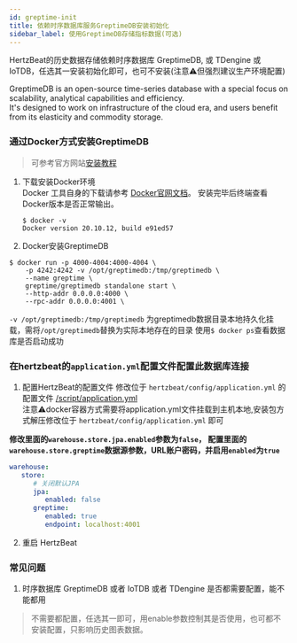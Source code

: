 ```yaml
---
id: greptime-init  
title: 依赖时序数据库服务GreptimeDB安装初始化        
sidebar_label: 使用GreptimeDB存储指标数据(可选)    
---
```


HertzBeat的历史数据存储依赖时序数据库 GreptimeDB, 或 TDengine 或 IoTDB，任选其一安装初始化即可，也可不安装(注意⚠️但强烈建议生产环境配置)

GreptimeDB is an open-source time-series database with a special focus on scalability, analytical capabilities and efficiency.   
It's designed to work on infrastructure of the cloud era, and users benefit from its elasticity and commodity storage.


### 通过Docker方式安装GreptimeDB 
> 可参考官方网站[安装教程](https://docs.greptime.com/getting-started/overview)  
1. 下载安装Docker环境   
   Docker 工具自身的下载请参考 [Docker官网文档](https://docs.docker.com/get-docker/)。
      安装完毕后终端查看Docker版本是否正常输出。
   ```
   $ docker -v
   Docker version 20.10.12, build e91ed57
   ```
2. Docker安装GreptimeDB  

```shell
$ docker run -p 4000-4004:4000-4004 \
    -p 4242:4242 -v /opt/greptimedb:/tmp/greptimedb \
    --name greptime \
    greptime/greptimedb standalone start \
    --http-addr 0.0.0.0:4000 \
    --rpc-addr 0.0.0.0:4001 \
```

   `-v /opt/greptimedb:/tmp/greptimedb` 为greptimedb数据目录本地持久化挂载，需将`/opt/greptimedb`替换为实际本地存在的目录
   使用```$ docker ps```查看数据库是否启动成功

### 在hertzbeat的`application.yml`配置文件配置此数据库连接   

1. 配置HertzBeat的配置文件
   修改位于 `hertzbeat/config/application.yml` 的配置文件 [/script/application.yml](https://github.com/dromara/hertzbeat/raw/master/script/application.yml)      
   注意⚠️docker容器方式需要将application.yml文件挂载到主机本地,安装包方式解压修改位于 `hertzbeat/config/application.yml` 即可     

**修改里面的`warehouse.store.jpa.enabled`参数为`false`， 配置里面的`warehouse.store.greptime`数据源参数，URL账户密码，并启用`enabled`为`true`**    

```yaml
warehouse:
   store:
      # 关闭默认JPA
      jpa:
         enabled: false
      greptime:
         enabled: true
         endpoint: localhost:4001
```

2. 重启 HertzBeat

### 常见问题   

1. 时序数据库 GreptimeDB 或者 IoTDB 或者 TDengine 是否都需要配置，能不能都用
> 不需要都配置，任选其一即可，用enable参数控制其是否使用，也可都不安装配置，只影响历史图表数据。

